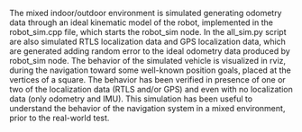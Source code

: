 The mixed indoor/outdoor environment is simulated generating odometry data through an ideal kinematic model of the robot, implemented in the robot_sim.cpp file, which starts the robot_sim node. In the all_sim.py script are also simulated RTLS localization data and GPS localization data, which are generated adding random error to the ideal odometry data produced by robot_sim node. The behavior of the simulated vehicle is visualized in rviz, during the navigation toward some well-known position goals, placed at the vertices of a square. The behavior has been verified in presence of one or two of the localization data (RTLS and/or GPS) and even with no localization data (only odometry and IMU). This simulation has been useful to understand the behavior of the navigation system in a mixed environment, prior to the real-world test.
